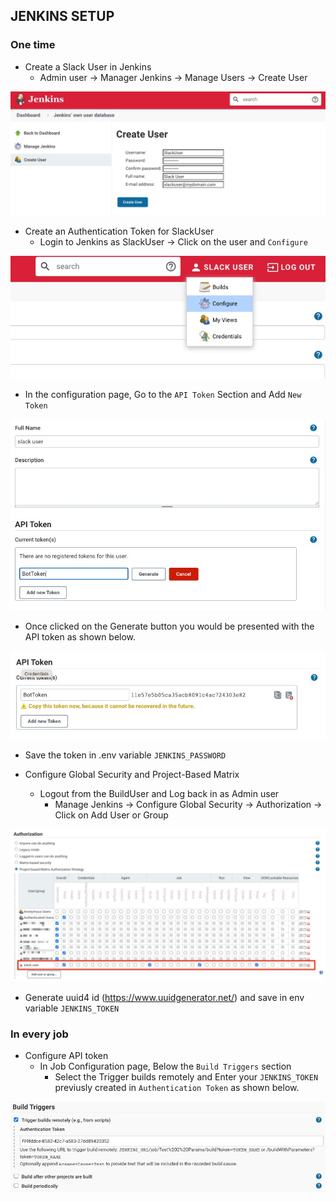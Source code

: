 ## JENKINS SETUP

### One time
- Create a Slack User in Jenkins
  - Admin user -> Manager Jenkins -> Manage Users -> Create User

![img_1.png](img_1.png)

- Create an Authentication Token for SlackUser
  - Login to Jenkins as SlackUser -> Click on the user and `Configure`

![img_2.png](img_2.png)

- In the configuration page, Go to the `API Token` Section and Add `New Token`

![img_3.png](img_3.png)

- Once clicked on the Generate button you would be presented with the API token as shown below.

![img_4.png](img_4.png)

- Save the token in .env variable `JENKINS_PASSWORD`

- Configure Global Security and Project-Based Matrix
  - Logout from the BuildUser and Log back in as Admin user
    - Manage Jenkins -> Configure Global Security -> Authorization -> Click on Add User or Group

![img_5.png](img_5.png)

- Generate uuid4 id (https://www.uuidgenerator.net/) and save in env variable `JENKINS_TOKEN`

### In every job
- Configure API token
  - In Job Configuration page, Below the `Build Triggers` section
    - Select the Trigger builds remotely and Enter your `JENKINS_TOKEN` previusly created in `Authentication Token` as shown below.

![img_6.png](img_6.png)
